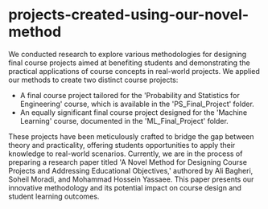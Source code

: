 # projects-created-using-our-novel-method
We conducted research to explore various methodologies for designing final course projects aimed at benefiting students and demonstrating the practical applications of course concepts in real-world projects. We applied our methods to create two distinct course projects:
- A final course project tailored for the 'Probability and Statistics for Engineering' course, which is available in the 'PS_Final_Project' folder.
- An equally significant final course project designed for the 'Machine Learning' course, documented in the 'ML_Final_Project' folder.

These projects have been meticulously crafted to bridge the gap between theory and practicality, offering students opportunities to apply their knowledge to real-world scenarios. Currently, we are in the process of preparing a research paper titled 'A Novel Method for Designing Course Projects and Addressing Educational Objectives,' authored by Ali Bagheri, Soheil Moradi, and Mohammad Hossein Yassaee. This paper presents our innovative methodology and its potential impact on course design and student learning outcomes.
